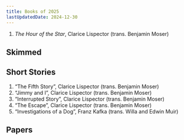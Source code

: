 ```yaml
---
title: Books of 2025
lastUpdatedDate: 2024-12-30
---
```


1. *The Hour of the Star*, Clarice Lispector (trans. Benjamin Moser)

## Skimmed

## Short Stories

1. “The Fifth Story”, Clarice Lispector (trans. Benjamin Moser)
2. “Jimmy and I”, Clarice Lispector (trans. Benjamin Moser)
3. “Interrupted Story”, Clarice Lispector (trans. Benjamin Moser)
4. “The Escape”, Clarice Lispector (trans. Benjamin Moser)
5. “Investigations of a Dog”, Franz Kafka (trans. Willa and Edwin Muir)

## Papers